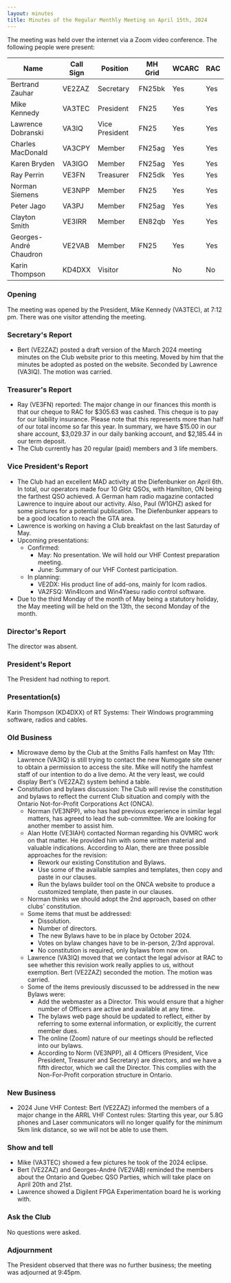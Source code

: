 ```yaml
---
layout: minutes
title: Minutes of the Regular Monthly Meeting on April 15th, 2024
---
```

The meeting was held over the internet via a Zoom video conference.
The following people were present:

| Name                   | Call Sign  | Position         | MH Grid | WCARC | RAC |
|------------------------|------------|------------------|---------|-------|-----|
| Bertrand Zauhar        | VE2ZAZ     | Secretary        | FN25bk  | Yes   | Yes |
| Mike Kennedy           | VA3TEC     | President        | FN25    | Yes   | Yes |
| Lawrence Dobranski     | VA3IQ      | Vice President   | FN25    | Yes   | Yes |
| Charles MacDonald      | VA3CPY     | Member           | FN25ag  | Yes   | Yes |
| Karen Bryden           | VA3IGO     | Member           | FN25ag  | Yes   | Yes |
| Ray Perrin             | VE3FN      | Treasurer        | FN25dk  | Yes   | Yes |
| Norman Siemens         | VE3NPP     | Member           | FN25    | Yes   | Yes |
| Peter Jago             | VA3PJ      | Member           | FN25ag  | Yes   | Yes |
| Clayton Smith          | VE3IRR     | Member           | EN82qb  | Yes   | Yes |
| Georges-André Chaudron | VE2VAB     | Member           | FN25    | Yes   | Yes |
| Karin Thompson         | KD4DXX     | Visitor          |         | No    | No  |


### Opening

The meeting was opened by the President, Mike Kennedy (VA3TEC), at 7:12 pm.
There was one visitor attending the meeting.

### Secretary's Report

- Bert (VE2ZAZ) posted a draft version of the March 2024 meeting minutes on the Club website prior to this meeting. Moved by him that the minutes be adopted as posted on the website. Seconded by Lawrence (VA3IQ). The motion was carried.

### Treasurer's Report

- Ray (VE3FN) reported: The major change in our finances this month is that our cheque to RAC for $305.63 was cashed.  This cheque is to pay for our liability insurance.  Please note that this represents more than half of our total income so far this year. In summary, we have $15.00 in our share account, $3,029.37 in our daily banking account, and $2,185.44 in our term deposit.
- The Club currently has 20 regular (paid) members and 3 life members.

### Vice President's Report

- The Club had an excellent MAD activity at the Diefenbunker on April 6th. In total, our operators made four 10 GHz QSOs, with Hamilton, ON being the farthest QSO achieved. A German ham radio magazine contacted Lawrence to inquire about our activity. Also, Paul (W1GHZ) asked for some pictures for a potential publication. The Diefenbunker appears to be a good location to reach the GTA area.
- Lawrence is working on having a Club breakfast on the last Saturday of May.
- Upcoming presentations:
  - Confirmed:
    - May: No presentation. We will hold our VHF Contest preparation meeting.
    - June: Summary of our VHF Contest participation.
  - In planning:
    - VE2DX: His product line of add-ons, mainly for Icom radios.
    - VA2FSQ: Win4Icom and Win4Yaesu radio control software.
- Due to the third Monday of the month of May being a statutory holiday, the May meeting will be held on the 13th, the second Monday of the month.

### Director's Report

The director was absent.

### President's Report

The President had nothing to report.

### Presentation(s)

Karin Thompson (KD4DXX) of RT Systems: Their Windows programming software, radios and cables.

### Old Business

- Microwave demo by the Club at the Smiths Falls hamfest on May 11th: Lawrence (VA3IQ) is still trying to contact the new Numogate site owner to obtain a permission to access the site. Mike will notify the hamfest staff of our intention to do a live demo. At the very least, we could display Bert's (VE2ZAZ) system behind a table.
- Constitution and bylaws discussion: The Club will revise the constitution and bylaws to reflect the current Club situation and comply with the Ontario Not-for-Profit Corporations Act (ONCA).
  - Norman (VE3NPP), who has had previous experience in similar legal matters, has agreed to lead the sub-committee. We are looking for another member to assist him.
  - Alan Hotte (VE3IAH) contacted Norman regarding his OVMRC work on that matter. He provided him with some written material and valuable indications. According to Alan, there are three possible approaches for the revision:
    - Rework our existing Constitution and Bylaws.
    - Use some of the available samples and templates, then copy and paste in our clauses.
    - Run the bylaws builder tool on the ONCA website to produce a customized template, then paste in our clauses.
  - Norman thinks we should adopt the 2nd approach, based on other clubs' constitution.
  - Some items that must be addressed:
    - Dissolution.
    - Number of directors.
    - The new Bylaws have to be in place by October 2024.
    - Votes on bylaw changes have to be in-person, 2/3rd approval.
    - No constitution is required, only bylaws from now on.
  - Lawrence (VA3IQ) moved that we contact the legal advisor at RAC to see whether this revision work really applies to us, without exemption. Bert (VE2ZAZ) seconded the motion. The motion was carried.
  - Some of the items previously discussed to be addressed in the new Bylaws were:
    - Add the webmaster as a Director. This would ensure that a higher number of Officers are active and available at any time.
    - The bylaws web page should be updated to reflect, either by referring to some external information, or explicitly, the current member dues.
    - The online (Zoom) nature of our meetings should be reflected into our bylaws.
    - According to Norm (VE3NPP), all 4 Officers (President, Vice President, Treasurer and Secretary) are directors, and we have a fifth director, which we call the Director. This complies with the Non-For-Profit corporation structure in Ontario.

### New Business

- 2024 June VHF Contest: Bert (VE2ZAZ) informed the members of a major change in the ARRL VHF Contest rules: Starting this year, our 5.8G phones and Laser communicators will no longer qualify for the minimum 5km link distance, so we will not be able to use them.

### Show and tell

- Mike (VA3TEC) showed a few pictures he took of the 2024 eclipse.
- Bert (VE2ZAZ) and Georges-André (VE2VAB) reminded the members about the Ontario and Quebec QSO Parties, which will take place on April 20th and 21st.
- Lawrence showed a Digilent FPGA Experimentation board he is working with.

### Ask the Club

No questions were asked.

### Adjournment

The President observed that there was no further business; the meeting was adjourned at 9:45pm.
